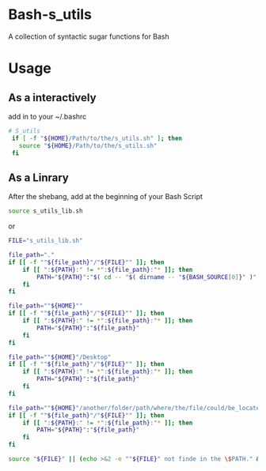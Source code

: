 # Bash-s_utils
A collection of syntactic sugar functions for Bash

# Usage
## As a interactively
add in to your ~/.bashrc
```bash
# S_utils
 if [ -f "${HOME}/Path/to/the/s_utils.sh" ]; then
   source "${HOME}/Path/to/the/s_utils.sh"
 fi
```

## As a Linrary
After the shebang, add at the beginning of your Bash Script
```bash
source s_utils_lib.sh
```
or
```bash
FILE="s_utils_lib.sh"

file_path="."
if [[ -f ""${file_path}"/"${FILE}"" ]]; then
    if [[ ":${PATH}:" != *":${file_path}:"* ]]; then
        PATH="${PATH}":"$( cd -- "$( dirname -- "${BASH_SOURCE[0]}" )" &> /dev/null && pwd )"
    fi
fi

file_path=""${HOME}""
if [[ -f ""${file_path}"/"${FILE}"" ]]; then
    if [[ ":${PATH}:" != *":${file_path}:"* ]]; then
        PATH="${PATH}":"${file_path}"
    fi
fi

file_path=""${HOME}"/Desktop"
if [[ -f ""${file_path}"/"${FILE}"" ]]; then
    if [[ ":${PATH}:" != *":${file_path}:"* ]]; then
        PATH="${PATH}":"${file_path}"
    fi
fi

file_path=""${HOME}"/another/folder/path/where/the/file/could/be_located"
if [[ -f ""${file_path}"/"${FILE}"" ]]; then
    if [[ ":${PATH}:" != *":${file_path}:"* ]]; then
        PATH="${PATH}":"${file_path}"
    fi
fi

source "${FILE}" || (echo >&2 -e ""${FILE}" not finde in the \$PATH." && exit 1)
```
